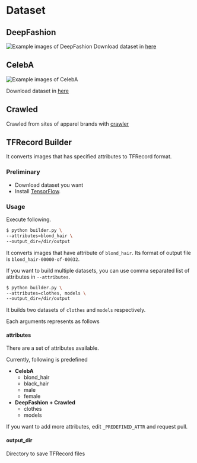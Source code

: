 # Dataset

## DeepFashion
![Example images of DeepFashion](http://mmlab.ie.cuhk.edu.hk/projects/DeepFashion/retrieval_inshop.png)
Download dataset in [here](http://mmlab.ie.cuhk.edu.hk/projects/DeepFashion.html)

## CelebA
![Example images of CelebA](http://mmlab.ie.cuhk.edu.hk/projects/celeba/overview.png)

Download dataset in [here](http://mmlab.ie.cuhk.edu.hk/projects/CelebA.html)

## Crawled

Crawled from sites of apparel brands with [crawler](https://github.com/shygiants/ChangeGAN/tree/master/crawler)

## TFRecord Builder

It converts images that has specified attributes to TFRecord format.

### Preliminary
* Download dataset you want
* Install [TensorFlow](https://www.tensorflow.org/install/).

### Usage

Execute following.
```bash
$ python builder.py \
--attributes=blond_hair \
--output_dir=/dir/output
```
It converts images that have attribute of `blond_hair`. Its format of output file is `blond_hair-00000-of-00032`.

If you want to build multiple datasets, you can use comma separated list of attributes in `--attributes`.
```bash
$ python builder.py \
--attributes=clothes, models \
--output_dir=/dir/output
```
It builds two datasets of `clothes` and `models` respectively.


Each arguments represents as follows

#### attributes
There are a set of attributes available.
 
Currently, following is predefined
 
* **CelebA**
  * blond_hair
  * black_hair
  * male
  * female
* **DeepFashion + Crawled**
  * clothes
  * models
  
If you want to add more attributes, edit `_PREDEFINED_ATTR` and request pull. 

#### output_dir
Directory to save TFRecord files